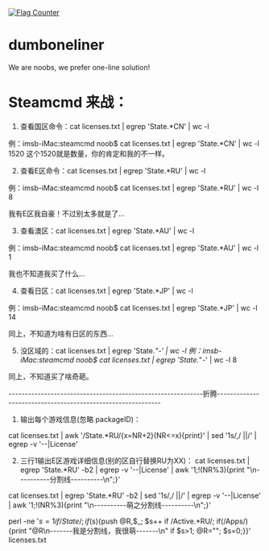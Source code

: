 <a href="http://info.flagcounter.com/T2RV"><img src="http://s09.flagcounter.com/count2/T2RV/bg_FFFFFF/txt_000000/border_CCCCCC/columns_4/maxflags_30/viewers_0/labels_1/pageviews_1/flags_0/percent_0/" alt="Flag Counter" border="0"></a>

# dumboneliner
We are noobs, we prefer one-line solution!

# Steamcmd 来战：

1. 查看国区命令：cat licenses.txt | egrep 'State.*CN' | wc -l

例：imsb-iMac:steamcmd noob$ cat licenses.txt | egrep 'State.*CN' | wc -l
     1520
这个1520就是数量，你的肯定和我的不一样。

2. 查看E区命令：cat licenses.txt | egrep 'State.*RU' | wc -l

例：imsb-iMac:steamcmd noob$ cat licenses.txt | egrep 'State.*RU' | wc -l
       8

我有E区我自豪！不过别太多就是了...

3. 查看澳区：cat licenses.txt | egrep 'State.*AU' | wc -l

例：imsb-iMac:steamcmd noob$ cat licenses.txt | egrep 'State.*AU' | wc -l
       1

我也不知道我买了什么...

4. 查看日区：cat licenses.txt | egrep 'State.*JP' | wc -l

例：imsb-iMac:steamcmd noob$ cat licenses.txt | egrep 'State.*JP' | wc -l
       14

同上，不知道为啥有日区的东西...

5. 没区域的：cat licenses.txt | egrep 'State.*\"-' | wc -l
例：imsb-iMac:steamcmd noob$ cat licenses.txt | egrep 'State.*\"\-' | wc -l
       8

同上，不知道买了啥奇葩。

------------------------------------------------------------折腾------------------------------------------------------------

1.  输出每个游戏信息(忽略 packageID)：

cat licenses.txt | awk '/State.*RU/{x=NR+2}(NR<=x){print}'  | sed '1s/\,/ ||/' | egrep -v '\-\-|License'

2. 三行1输出E区游戏详细信息(别的区自行替换RU为XX)：
cat licenses.txt | egrep 'State.*RU' -b2 |  egrep -v '\-\-|License' | awk '1;!(NR%3){print "\n----------分割线----------\n";}'

cat licenses.txt | egrep 'State.*RU' -b2 | sed '1s/\,/ ||/' | egrep -v '\-\-|License' | awk '1;!(NR%3){print "\n----------萌之分割线----------\n";}'

perl -ne '$s=1 if /State/; if($s){push @R,$_; $s++ if /Active.*RU/; if(/Apps/){print "@R\n-------我是分割线，我很萌-------\n" if $s>1; @R=""; $s=0;}}' licenses.txt
